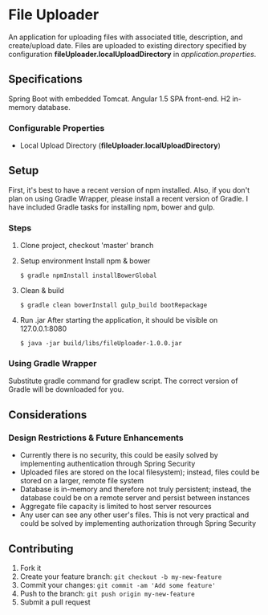 # File Uploader

An application for uploading files with associated title, description, and create/upload date.
Files are uploaded to existing directory specified by configuration
**fileUploader.localUploadDirectory** in *application.properties*.

## Specifications

Spring Boot with embedded Tomcat.  Angular 1.5 SPA front-end.  H2 in-memory database.

### Configurable Properties
* Local Upload Directory (**fileUploader.localUploadDirectory**)

## Setup
First, it's best to have a recent version of npm installed.  Also, if you don't plan on using Gradle Wrapper, please install a recent version of Gradle.  I have included Gradle tasks for installing npm, bower and gulp.

### Steps
1. Clone project, checkout 'master' branch
2. Setup environment
Install npm & bower
    ```
    $ gradle npmInstall installBowerGlobal 
    ```

3. Clean & build
    ```
    $ gradle clean bowerInstall gulp_build bootRepackage
    ```

4. Run .jar
After starting the application, it should be visible on 127.0.0.1:8080 
    ```
    $ java -jar build/libs/fileUploader-1.0.0.jar
    ```

### Using Gradle Wrapper

Substitute gradle command for gradlew script.  The correct version of Gradle will be downloaded for you.

## Considerations
### Design Restrictions & Future Enhancements
* Currently there is no security, this could be easily solved by implementing authentication through Spring Security
* Uploaded files are stored on the local filesystem); instead, files could be stored on a larger, remote file system
* Database is in-memory and therefore not truly persistent; instead, the database could be on a remote server and persist
between instances
* Aggregate file capacity is limited to host server resources
* Any user can see any other user's files.  This is not very practical and could be solved by implementing authorization
through Spring Security

## Contributing

1. Fork it
2. Create your feature branch: `git checkout -b my-new-feature`
3. Commit your changes: `git commit -am 'Add some feature'`
4. Push to the branch: `git push origin my-new-feature`
5. Submit a pull request








